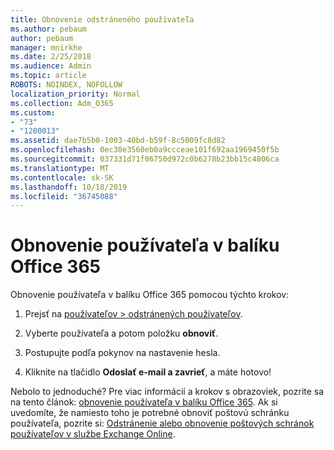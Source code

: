 ```yaml
---
title: Obnovenie odstráneného používateľa
ms.author: pebaum
author: pebaum
manager: mnirkhe
ms.date: 2/25/2018
ms.audience: Admin
ms.topic: article
ROBOTS: NOINDEX, NOFOLLOW
localization_priority: Normal
ms.collection: Adm_O365
ms.custom:
- "73"
- "1200013"
ms.assetid: dae7b5b0-1003-40bd-b59f-8c5009fc8d82
ms.openlocfilehash: 0ec30e3560eb0a9ccceae101f692aa1969450f5b
ms.sourcegitcommit: 037331d71f06750d972c0b6278b23bb15c4806ca
ms.translationtype: MT
ms.contentlocale: sk-SK
ms.lasthandoff: 10/18/2019
ms.locfileid: "36745088"
---
```

# <a name="restore-a-user-in-office-365"></a>Obnovenie používateľa v balíku Office 365

Obnovenie používateľa v balíku Office 365 pomocou týchto krokov:
  
1. Prejsť na [používateľov \> odstránených používateľov](https://admin.microsoft.com/adminportal/home#/deletedusers).

2. Vyberte používateľa a potom položku **obnoviť**.

3. Postupujte podľa pokynov na nastavenie hesla.

4. Kliknite na tlačidlo **Odoslať e-mail a zavrieť**, a máte hotovo!

Nebolo to jednoduché? Pre viac informácií a krokov s obrazoviek, pozrite sa na tento článok: [obnovenie používateľa v balíku Office 365](https://docs.microsoft.com/office365/admin/add-users/restore-user). Ak si uvedomíte, že namiesto toho je potrebné obnoviť poštovú schránku používateľa, pozrite si: [Odstránenie alebo obnovenie poštových schránok používateľov v službe Exchange Online](https://docs.microsoft.com/exchange/recipients-in-exchange-online/delete-or-restore-mailboxes).